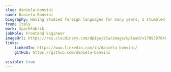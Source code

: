 ```yaml
---
slug: daniela-bonvini
name: Daniela Bonvini
biography: Having studied foreign languages for many years, I stumbled upon HTML and CSS and have been fascinated by the frontend side of programming ever since, marveling at the enormous creativity this world offers. I like to think of the web as a blank canvas, and I'm always excited to craft something new with code. I love the challenge of creating something visually appealing and functional that people can interact with and enjoy.
from: Italy 
work: SparkFabrik
jobRole: Frontend Engineer
imageUrl: https://res.cloudinary.com/dp1gwjz5w/image/upload/v1709387640/ngrome-speaker/Daniela_Bonvini_apl04m.jpg
links:
    linkedIn: https://www.linkedin.com/in/daniela-bonvini/
    gitHub: https://github.com/daniela-bonvini
    
visible: true
---
```

